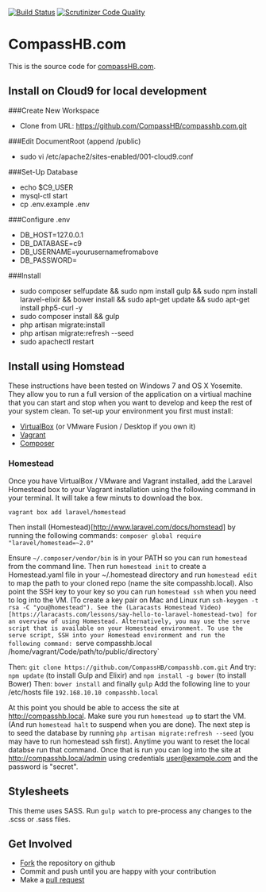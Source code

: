 [![Build Status](https://travis-ci.org/CompassHB/compasshb.com.svg?branch=master)](https://travis-ci.org/CompassHB/compasshb.com) [![Scrutinizer Code Quality](https://scrutinizer-ci.com/g/CompassHB/compasshb.com/badges/quality-score.png?b=master)](https://scrutinizer-ci.com/g/CompassHB/compasshb.com/?branch=master)

# CompassHB.com
This is the source code for [compassHB.com](http://www.compasshb.com/).

## Install on Cloud9 for local development

###Create New Workspace
* Clone from URL: https://github.com/CompassHB/compasshb.com.git

###Edit DocumentRoot (append /public)
* sudo vi /etc/apache2/sites-enabled/001-cloud9.conf

###Set-Up Database
* echo $C9_USER
* mysql-ctl start
* cp .env.example .env

###Configure .env
* DB_HOST=127.0.0.1
* DB_DATABASE=c9
* DB_USERNAME=yourusernamefromabove
* DB_PASSWORD=

###Install
* sudo composer selfupdate && sudo npm install gulp && sudo npm install laravel-elixir && bower install && sudo apt-get update && sudo apt-get install php5-curl -y
* sudo composer install && gulp
* php artisan migrate:install
* php artisan migrate:refresh --seed
* sudo apachectl restart

## Install using Homstead
These instructions have been tested on Windows 7 and OS X Yosemite. They allow you to run a full version of the application on a virtiual machine that you can start and stop when you want to develop and keep the rest of your system clean. To set-up your environment you first must install:
* [VirtualBox](https://www.virtualbox.org/wiki/Downloads) (or VMware Fusion / Desktop if you own it)
* [Vagrant](http://www.vagrantup.com/downloads.html)
* [Composer](http://www.getcomposer.org/download/)

### Homestead
Once you have VirtualBox / VMware and Vagrant installed, add the Laravel Homestead box to your Vagrant installation using the following command in your terminal. It will take a few minuts to download the box.

`vagrant box add laravel/homestead`

Then install (Homestead)[http://www.laravel.com/docs/homstead] by running the following commands:
`composer global require "laravel/homestead=~2.0"`

Ensure `~/.composer/vendor/bin` is in your PATH so you can run `homestead` from the command line. Then run `homestead init` to create a Homestead.yaml file in your ~/.homestead directory and run `homestead edit` to map the path to your cloned repo (name the site compasshb.local). Also point the SSH key to your key so you can run `homestead ssh` when you need to log into the VM. (To create a key pair on Mac and Linux run `ssh-keygen -t rsa -C "you@homestead"). See the (Laracasts Homestead Video)[https://laracasts.com/lessons/say-hello-to-laravel-homestead-two] for an overview of using Homestead. Alternatively, you may use the serve script that is available on your Homestead environment. To use the serve script, SSH into your Homestead environment and run the following command: `serve compasshb.local /home/vagrant/Code/path/to/public/directory`

Then: `git clone https://github.com/CompassHB/compasshb.com.git`
And try: `npm update` (to install Gulp and Elixir) and `npm install -g bower` (to install Bower)
Then: `bower install` and finally `gulp`
Add the following line to your /etc/hosts file `192.168.10.10 compasshb.local`

At this point you should be able to access the site at http://compasshb.local. Make sure you run  `homestead up` to start the VM. (And run `homestead halt` to suspend when you are done). The next step is to seed the database by running `php artisan migrate:refresh --seed` (you may have to run homestead ssh first). Anytime you want to reset the local databse run that command. Once that is run you can log into the site at http://compasshb.local/admin using credentials user@example.com and the password is "secret".

## Stylesheets
This theme uses SASS. Run `gulp watch` to pre-process any changes to the .scss or .sass files.

## Get Involved
* [Fork](https://help.github.com/articles/fork-a-repo/) the repository on github
* Commit and push until you are happy with your contribution
* Make a [pull request](https://help.github.com/articles/using-pull-requests/)
